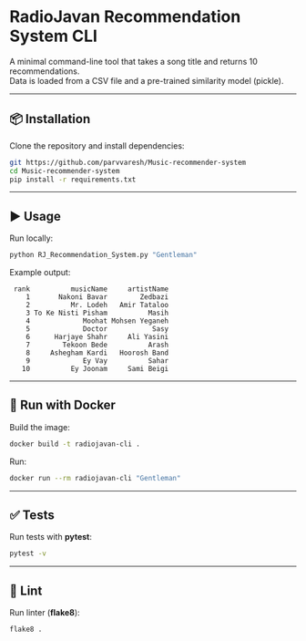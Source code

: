 
# RadioJavan Recommendation System CLI 

A minimal command-line tool that takes a song title and returns 10 recommendations.  
Data is loaded from a CSV file and a pre-trained similarity model (pickle).

---

## 📦 Installation

Clone the repository and install dependencies:

```bash
git https://github.com/parvvaresh/Music-recommender-system
cd Music-recommender-system
pip install -r requirements.txt
````

---

## ▶️ Usage

Run locally:

```bash
python RJ_Recommendation_System.py "Gentleman"
```

Example output:

```
 rank          musicName     artistName
    1       Nakoni Bavar        Zedbazi
    2          Mr. Lodeh   Amir Tataloo
    3 To Ke Nisti Pisham          Masih
    4             Moohat Mohsen Yeganeh
    5             Doctor           Sasy
    6      Harjaye Shahr     Ali Yasini
    7        Tekoon Bede          Arash
    8     Ashegham Kardi   Hoorosh Band
    9             Ey Vay          Sahar
   10          Ey Joonam     Sami Beigi
```

---

## 🐳 Run with Docker

Build the image:

```bash
docker build -t radiojavan-cli .
```

Run:

```bash
docker run --rm radiojavan-cli "Gentleman"
```

---

## ✅ Tests

Run tests with **pytest**:

```bash
pytest -v
```

---

## 🧹 Lint

Run linter (**flake8**):

```bash
flake8 .
```
